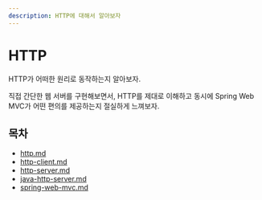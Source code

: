 ```yaml
---
description: HTTP에 대해서 알아보자
---
```


# HTTP

HTTP가 어떠한 원리로 동작하는지 알아보자.

직접 간단한 웹 서버를 구현해보면서, HTTP를 제대로 이해하고 동시에 Spring Web MVC가 어떤 편의를 제공하는지 절실하게 느껴보자.

## 목차

* [http.md](http.md "mention")
* [http-client.md](http-client.md "mention")
* [http-server.md](http-server.md "mention")
* [java-http-server.md](java-http-server.md "mention")
* [spring-web-mvc.md](spring-web-mvc.md "mention")
